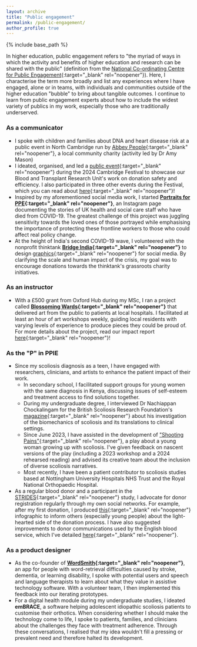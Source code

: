 ```yaml
---
layout: archive
title: "Public engagement"
permalink: /public-engagement/
author_profile: true
---
```


{% include base_path %}

In higher education, public engagement refers to "the myriad of ways in which the activity and benefits of higher education and research can be shared with the public" (definition from the [National Co-ordinating Centre for Public Engagement](https://www.publicengagement.ac.uk/introducing-public-engagement){:target="_blank" rel="noopener"}). Here, I characterise the term more broadly and list any experiences where I have engaged, alone or in teams, with individuals and communities outside of the higher education "bubble" to bring about tangible outcomes. I continue to learn from public engagement experts about how to include the widest variety of publics in my work, especially those who are traditionally underserved.

### As a communicator
* I spoke with children and families about DNA and heart disease risk at a public event in North Cambridge run by [Abbey People](https://abbeypeople.org.uk/){:target="_blank" rel="noopener"}, a local community charity (activity led by Dr Amy Mason)
* I ideated, organised, and led a [public event](https://www.festival.cam.ac.uk/events/what-rest-break-or-interval-right-you-racing-blood-donor){:target="_blank" rel="noopener"} during the 2024 Cambridge Festival to showcase our Blood and Transplant Research Unit's work on donation safety and efficiency. I also participated in three other events during the Festival, which you can read about [here]([https://www.festival.cam.ac.uk/events/what-rest-break-or-interval-right-you-racing-blood-donor](https://www.linkedin.com/feed/update/urn:li:activity:7180653783637458944/)){:target="_blank" rel="noopener"}!
* Inspired by my aforementioned social media work, I started <b>[Portraits for PPE](https://www.instagram.com/p/CJl1uUthWFi/?img_index=1){:target="_blank" rel="noopener"}</b>, an Instagram page documenting the stories of UK health and social care staff who have died from COVID-19. The greatest challenge of this project was juggling sensitivity towards the loved ones of those portrayed while emphasising the importance of protecting these frontline workers to those who could affect real policy change. 
* At the height of India's second COVID-19 wave, I volunteered with the nonprofit thinktank <b>[Bridge India](https://www.bridgeindia.org.uk/){:target="_blank" rel="noopener"}</b> to design [graphics](https://www.instagram.com/p/COvLEwdnPze/){:target="_blank" rel="noopener"} for social media. By clarifying the scale and human impact of the crisis, my goal was to encourage donations towards the thinktank's grassroots charity initiatives.

### As an instructor
* With a £500 grant from Oxford Hub during my MSc, I ran a project called <b>[Blossoming Wards](https://blossomingwards.wordpress.com/){:target="_blank" rel="noopener"}</b> that delivered art from the public to patients at local hospitals. I facilitated at least an hour of art workshops weekly, guiding local residents with varying levels of experience to produce pieces they could be proud of. For more details about the project, read our impact report [here](https://yaning-wu.github.io/files/blossoming_wards_impact_report.pdf){:target="_blank" rel="noopener"}!

### As the "P" in PPIE
* Since my scoliosis diagnosis as a teen, I have engaged with researchers, clinicians, and artists to enhance the patient impact of their work.
  * In secondary school, I facilitated support groups for young women with the same diagnosis in Kenya, discussing issues of self-esteem and treatment access to find solutions together.
  * During my undergraduate degree, I interviewed Dr Nachiappan Chockalingam for the British Scoliosis Research Foundation's [magazine](https://sauk.org.uk/wp-content/uploads/2021/07/Backbone-103.pdf){:target="_blank" rel="noopener"} about his investigation of the biomechanics of scoliosis and its translations to clinical settings.
  * Since June 2023, I have assisted in the development of ["Shooting Pains"](https://www.facebook.com/photo/?fbid=658446682975921&set=a.390196863134239){:target="_blank" rel="noopener"}, a play about a young woman growing up with scoliosis. I've given feedback on nascent versions of the play (including a 2023 workshop and a 2024 rehearsed reading) and advised its creative team about the inclusion of diverse scoliosis narratives.
  * Most recently, I have been a patient contributor to scoliosis studies based at Nottingham University Hospitals NHS Trust and the Royal National Orthopaedic Hospital.
* As a regular blood donor and a participant in the [STRIDES](https://www.strides-study.org.uk/){:target="_blank" rel="noopener"} study, I advocate for donor registration regularly through my own social networks. For example, after my first donation, I produced [this](https://wmjlwuh.medium.com/i-did-it-for-the-chocolate-dbca8c7c0f83){:target="_blank" rel="noopener"} infographic to inform others (especially young people) about the light-hearted side of the donation process. I have also suggested improvements to donor communications used by the English blood service, which I've detailed [here](https://yaning-wu.github.io/nhsbt-suggestions){:target="_blank" rel="noopener"}.

### As a product designer
* As the co-founder of <b>[WordSmith](https://www.wordsmithtech.com/){:target="_blank" rel="noopener"}</b>, an app for people with word-retrieval difficulties caused by stroke, dementia, or learning disability, I spoke with potential users and speech and language therapists to learn about what they value in assistive technology software. With a volunteer team, I then implemented this feedback into our iterating prototypes. 
* For a digital health module during my undergraduate studies, I ideated <b>emBRACE</b>, a software helping adolescent idiopathic scoliosis patients to customise their orthotics. When considering whether I should make the technology come to life, I spoke to patients, families, and clinicians about the challenges they face with treatment adherence. Through these conversations, I realised that my idea wouldn't fill a pressing or prevalent need and therefore halted its development.

